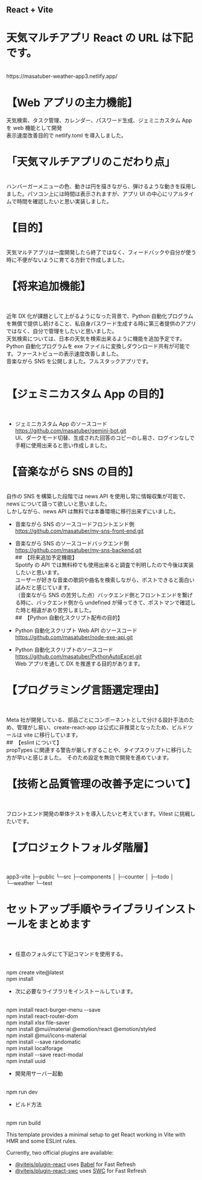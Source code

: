 ## React + Vite

# 天気マルチアプリ React の URL は下記です。
<br>
  https://masatuber-weather-app3.netlify.app/
<br> 

# 【Web アプリの主力機能】
 天気検索、タスク管理、カレンダー、パスワード生成、ジェミニカスタム App を web 機能として開発
 <br>
表示速度改善目的で netlify.toml を導入しました。
<br>

# 「天気マルチアプリのこだわり点」
<br>
ハンバーガーメニューの色、動きは円を描きながら、弾けるような動きを採用しました。パソコン上には時間は表示されますが、アプリ UI の中心にリアルタイムで時間を確認したいと思い実装しました。<br>

# 【目的】
<br>
天気マルチアプリは一度開発したら終了ではなく、フィードバックや自分が使う時に不便がないように育てる方針で作成しました。<br> 

# 【将来追加機能】
<br>

近年 DX 化が課題として上がるようになった背景で、Python 自動化プログラムを無償で提供し続けること、私自身パスワード生成する時に第三者提供のアプリではなく、自分で管理をしたいと思いました。<br>
天気検索については、日本の天気を検索出来るように機能を追加予定です。<br>
Python 自動化プログラムを exe ファイルに変換しダウンロード共有が可能です。ファーストビューの表示速度改善しました。<br>
音楽ながら SNS を公開しました。フルスタックアプリです。<br>
<br>

# 【ジェミニカスタム App の目的】
<br>

* ジェミニカスタム App のソースコード<br>
  https://github.com/masatuber/gemini-bot.git<br>
UI、ダークモード切替、生成された回答のコピーのし易さ、ログインなしで手軽に使用出来ると思い作成しました。<br>

# 【音楽ながら SNS の目的】
<br>
自作の SNS を構築した段階では news API を使用し常に情報収集が可能で、news について語って欲しいと思いました。<br>
しかしながら、news API は無料では本番環境に移行出来ずにいました。<br>

* 音楽ながら SNS のソースコードフロントエンド側<br>
  https://github.com/masatuber/my-sns-front-end.git<br>

* 音楽ながら SNS のソースコードバックエンド側<br>
  https://github.com/masatuber/my-sns-backend.git<br> 
##　【将来追加予定機能】<br>
Spotify の API では無料枠でも使用出来ると調査で判明したので今後は実装したいと思います。<br>
ユーザーが好きな音楽の歌詞や曲名を検索しながら、ポストできると面白い試みだと感じています。<br>
（音楽ながら SNS の苦労した点）バックエンド側とフロントエンドを繋げる時に、バックエンド側から undefined が帰ってきて、ポストマンで確認した時と相違があり苦労しました。<br> ##　【Python 自動化スクリプト配布の目的】<br>

* Python 自動化スクリプト Web API のソースコード<br>
  https://github.com/masatuber/node-exe-api.git<br>

* Python 自動化スクリプトのソースコード<br>
  https://github.com/masatuber/PythonAutoExcel.git<br>
Web アプリを通して DX を推進する目的があります。

# 【プログラミング言語選定理由】
<br>

Meta 社が開発している、部品ごとにコンポーネントとして分ける設計手法のため、管理がし易い、create-react-app は公式に非推奨となったため、ビルドツールは vite に移行しています。<br> ##　【eslint について】<br>
propTypes に関連する警告が厳しすぎることや、タイプスクリプトに移行した方が早いと感じました。　そのため設定を無効で開発を進めています。<br>

# 【技術と品質管理の改善予定について】
<br>

フロントエンド開発の単体テストを導入したいと考えています。Vitest に挑戦したいです。<br>

# 【プロジェクトフォルダ階層】
<br>

app3-vite
├─public
└─src
├─components
│ ├─counter
│ ├─todo
│ └─weather
└─test
<br>

# セットアップ手順やライブラリインストールをまとめます
<br>

* 任意のフォルダにて下記コマンドを使用する。
<br>
npm create vite@latest<br>
npm install<br>

* 次に必要なライブラリをインストールしています。
<br>
npm install react-burger-menu --save<br>
npm install react-router-dom<br>
npm install xlsx file-saver<br>
npm install @mui/material @emotion/react @emotion/styled<br>
npm install @mui/icons-material<br>
npm install --save randomatic<br>
npm install localforage<br>
npm install --save react-modal<br>
npm install uuid<br>

* 開発用サーバー起動
<br>
npm run dev<br>

* ビルド方法
<br>
npm run build<br>

This template provides a minimal setup to get React working in Vite with HMR and some ESLint rules.

Currently, two official plugins are available:

- [@vitejs/plugin-react](https://github.com/vitejs/vite-plugin-react/blob/main/packages/plugin-react/README.md) uses [Babel](https://babeljs.io/) for Fast Refresh
- [@vitejs/plugin-react-swc](https://github.com/vitejs/vite-plugin-react-swc) uses [SWC](https://swc.rs/) for Fast Refresh
